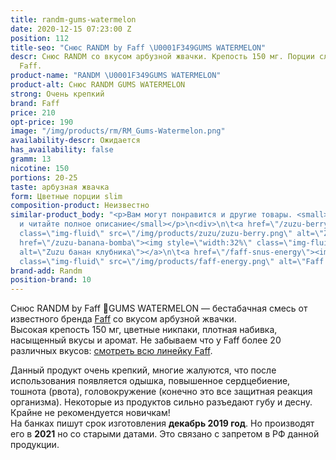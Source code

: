 ```yaml
---
title: randm-gums-watermelon
date: 2020-12-15 07:23:00 Z
position: 112
title-seo: "Снюс RANDM by Faff \U0001F349GUMS WATERMELON"
descr: Снюс RANDM со вкусом арбузной жвачки. Крепость 150 мг. Порции слим. От бренда
  Faff.
product-name: "RANDM \U0001F349GUMS WATERMELON"
product-alt: Снюс RANDM GUMS WATERMELON
strong: Очень крепкий
brand: Faff
price: 210
opt-price: 190
image: "/img/products/rm/RM_Gums-Watermelon.png"
availability-descr: Ожидается
has_availability: false
gramm: 13
nicotine: 150
portions: 20-25
taste: арбузная жвачка
form: Цветные порции slim
composition-product: Неизвестно
similar-product_body: "<p>Вам могут понравится и другие товары. <small>Жмите на картинки
  и читайте полное описание</small></p>\n<div>\n\t<a href=\"/zuzu-berry\"><img style=\"width:32%\"
  class=\"img-fluid\" src=\"/img/products/zuzu/zuzu-berry.png\" alt=\"Zuzu berry\"></a>\n\t<a
  href=\"/zuzu-banana-bomba\"><img style=\"width:32%\" class=\"img-fluid\" src=\"/img/products/zuzu/zuzu-bannana.png\"
  alt=\"Zuzu банан клубника\"></a>\n\t<a href=\"/faff-snus-energy\"><img style=\"width:32%\"
  class=\"img-fluid\" src=\"/img/products/faff-energy.png\" alt=\"Faff Energy снюс\"></a>\n</div>"
brand-add: Randm
position-brand: 10
---
```


Снюс RANDM by Faff 🍉GUMS WATERMELON — бестабачная смесь от известного бренда [Faff](/faff) со вкусом арбузной жвачки.<br>
Высокая крепость 150 мг, цветные никпаки, плотная набивка, насыщенный вкусы и аромат.
Не забываем что у Faff более 20 различных вкусов: [смотреть всю линейку Faff](/faff).

Данный продукт очень крепкий, многие жалуются, что после использования появляется одышка, повышенное сердцебиение, тошнота (рвота), головокружение (конечно это все защитная реакция организма). Некоторые из продуктов сильно разъедают губу и десну. Крайне не рекомендуется новичкам!<br>
На банках пишут срок изготовления **декабрь 2019 год**. Но производят его в **2021** но со старыми датами. Это связано с запретом в РФ данной продукции.